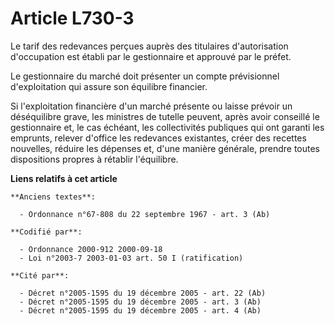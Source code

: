 # Article L730-3

Le tarif des redevances perçues auprès des titulaires d'autorisation d'occupation est établi par le gestionnaire et approuvé
par le préfet.

Le gestionnaire du marché doit présenter un compte prévisionnel d'exploitation qui assure son équilibre financier.

Si l'exploitation financière d'un marché présente ou laisse prévoir un déséquilibre grave, les ministres de tutelle peuvent,
après avoir conseillé le gestionnaire et, le cas échéant, les collectivités publiques qui ont garanti les emprunts, relever
d'office les redevances existantes, créer des recettes nouvelles, réduire les dépenses et, d'une manière générale, prendre
toutes dispositions propres à rétablir l'équilibre.

**Liens relatifs à cet article**

	**Anciens textes**:

	  - Ordonnance n°67-808 du 22 septembre 1967 - art. 3 (Ab)

	**Codifié par**:

	  - Ordonnance 2000-912 2000-09-18
	  - Loi n°2003-7 2003-01-03 art. 50 I (ratification)

	**Cité par**:

	  - Décret n°2005-1595 du 19 décembre 2005 - art. 22 (Ab)
	  - Décret n°2005-1595 du 19 décembre 2005 - art. 3 (Ab)
	  - Décret n°2005-1595 du 19 décembre 2005 - art. 4 (Ab)
